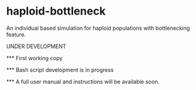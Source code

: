# haploid-bottleneck
An individual based simulation for haploid populations with bottlenecking feature. 


UNDER DEVELOPMENT


*** First working copy

*** Bash script development is in progress

*** A full user manual and instructions will be available soon. 





